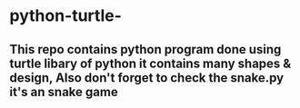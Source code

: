 # python-turtle-
## This repo contains python program done using turtle libary of python it contains many shapes & design, Also don't forget to check the snake.py it's an snake game 

